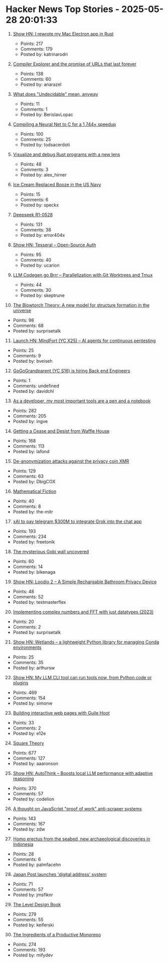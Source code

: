 # Hacker News Top Stories - 2025-05-28 20:01:33

1. [Show HN: I rewrote my Mac Electron app in Rust](https://desktopdocs.com/?v=2025)
   - Points: 217
   - Comments: 179
   - Posted by: katrinarodri

2. [Compiler Explorer and the promise of URLs that last forever](https://xania.org/202505/compiler-explorer-urls-forever)
   - Points: 138
   - Comments: 60
   - Posted by: anarazel

3. [What does "Undecidable" mean, anyway](https://buttondown.com/hillelwayne/archive/what-does-undecidable-mean-anyway/)
   - Points: 11
   - Comments: 1
   - Posted by: BerislavLopac

4. [Compiling a Neural Net to C for a 1,744× speedup](https://slightknack.dev/blog/difflogic/)
   - Points: 100
   - Comments: 25
   - Posted by: todsacerdoti

5. [Visualize and debug Rust programs with a new lens](https://firedbg.sea-ql.org/)
   - Points: 48
   - Comments: 3
   - Posted by: alex_hirner

6. [Ice Cream Replaced Booze in the US Navy](https://www.oldsaltblog.com/2025/05/how-ice-cream-replaced-booze-in-the-us-navy-2/)
   - Points: 15
   - Comments: 6
   - Posted by: speckx

7. [Deepseek R1-0528](https://huggingface.co/deepseek-ai/DeepSeek-R1-0528)
   - Points: 131
   - Comments: 38
   - Posted by: error404x

8. [Show HN: Tesseral – Open-Source Auth](https://github.com/tesseral-labs/tesseral)
   - Points: 95
   - Comments: 40
   - Posted by: ucarion

9. [LLM Codegen go Brrr – Parallelization with Git Worktrees and Tmux](https://www.skeptrune.com/posts/git-worktrees-agents-and-tmux/)
   - Points: 44
   - Comments: 30
   - Posted by: skeptrune

10. [The Blowtorch Theory: A new model for structure formation in the universe](https://theeggandtherock.com/p/the-blowtorch-theory-a-new-model)
   - Points: 98
   - Comments: 68
   - Posted by: surprisetalk

11. [Launch HN: MindFort (YC X25) – AI agents for continuous pentesting](undefined)
   - Points: 25
   - Comments: 9
   - Posted by: bveiseh

12. [GoGoGrandparent (YC S16) is hiring Back end Engineers](undefined)
   - Points: 1
   - Comments: undefined
   - Posted by: davidchl

13. [As a developer, my most important tools are a pen and a notebook](https://hamatti.org/posts/as-a-developer-my-most-important-tools-are-a-pen-and-a-notebook/)
   - Points: 282
   - Comments: 205
   - Posted by: ingve

14. [Getting a Cease and Desist from Waffle House](https://www.jack.bio/blog/wafflehouse)
   - Points: 168
   - Comments: 113
   - Posted by: lafond

15. [De-anonymization attacks against the privacy coin XMR](https://monero.forex/is-monero-totally-private-a-comprehensive-analysis-of-de-anonymization-attacks-against-the-privacy-coin/)
   - Points: 129
   - Comments: 63
   - Posted by: DbigCOX

16. [Mathematical Fiction](https://kasmana.people.charleston.edu/MATHFICT/default.html)
   - Points: 40
   - Comments: 8
   - Posted by: the-mitr

17. [xAI to pay telegram $300M to integrate Grok into the chat app](https://techcrunch.com/2025/05/28/xai-to-invest-300m-in-telegram-integrate-grok-into-app/)
   - Points: 193
   - Comments: 234
   - Posted by: freetonik

18. [The mysterious Gobi wall uncovered](https://phys.org/news/2025-05-secrets-mysterious-gobi-wall-uncovered.html)
   - Points: 60
   - Comments: 14
   - Posted by: bikenaga

19. [Show HN: Loodio 2 – A Simple Rechargable Bathroom Privacy Device](https://loodio.com/)
   - Points: 48
   - Comments: 52
   - Posted by: testmasterflex

20. [Implementing complex numbers and FFT with just datatypes (2023)](https://gist.github.com/VictorTaelin/5776ede998d0039ad1cc9b12fd96811c)
   - Points: 20
   - Comments: 2
   - Posted by: surprisetalk

21. [Show HN: Wetlands – a lightweight Python library for managing Conda environments](https://arthursw.github.io/wetlands/0.2.0/)
   - Points: 25
   - Comments: 35
   - Posted by: arthursw

22. [Show HN: My LLM CLI tool can run tools now, from Python code or plugins](https://simonwillison.net/2025/May/27/llm-tools/)
   - Points: 469
   - Comments: 154
   - Posted by: simonw

23. [Building interactive web pages with Guile Hoot](https://spritely.institute/news/building-interactive-web-pages-with-guile-hoot.html)
   - Points: 33
   - Comments: 2
   - Posted by: e12e

24. [Square Theory](https://aaronson.org/blog/square-theory)
   - Points: 677
   - Comments: 127
   - Posted by: aaaronson

25. [Show HN: AutoThink – Boosts local LLM performance with adaptive reasoning](undefined)
   - Points: 370
   - Comments: 57
   - Posted by: codelion

26. [A thought on JavaScript "proof of work" anti-scraper systems](https://utcc.utoronto.ca/~cks/space/blog/web/JavaScriptScraperObstacles)
   - Points: 143
   - Comments: 167
   - Posted by: zdw

27. [Homo erectus from the seabed, new archaeological discoveries in Indonesia](https://www.universiteitleiden.nl/en/news/2025/05/homo-erectus-from-the-seabed-new-archaeological-discoveries-in-indonesia)
   - Points: 28
   - Comments: 6
   - Posted by: palmfacehn

28. [Japan Post launches 'digital address' system](https://www.japantimes.co.jp/business/2025/05/27/companies/japan-post-digital-address/)
   - Points: 71
   - Comments: 57
   - Posted by: jmsflknr

29. [The Level Design Book](https://book.leveldesignbook.com)
   - Points: 279
   - Comments: 55
   - Posted by: keiferski

30. [The Ingredients of a Productive Monorepo](https://blog.swgillespie.me/posts/monorepo-ingredients/)
   - Points: 274
   - Comments: 193
   - Posted by: mifydev


